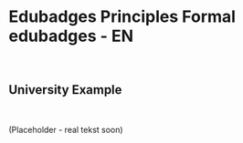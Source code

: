 Edubadges Principles Formal edubadges - EN
==========================================

 

University Example
------------------

 

(Placeholder - real tekst soon)
